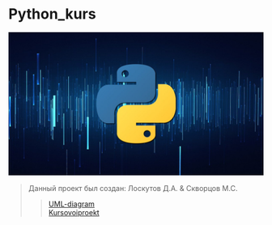 # Python_kurs
![Alt-Python 3](https://github.com/DizZzelll/Python_kurs/blob/main/python_Wi1cMLB.jpg "Kurs")
> Данный проект был создан: Лоскутов Д.А. & Скворцов М.С.
> > [UML-diagram](https://github.com/DizZzelll/Python_kurs/tree/main/UML)  
> > [Kursovoiproekt](https://github.com/DizZzelll/Python_kurs/blob/main/rpg_OWL.py)   
